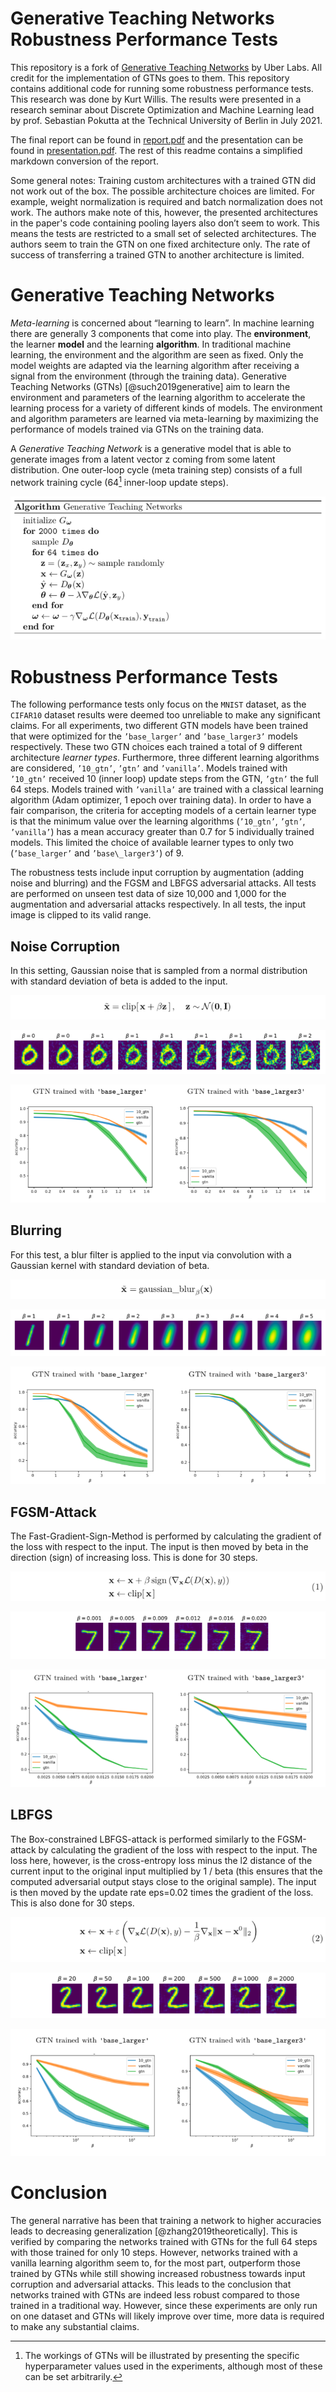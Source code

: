 # Generative Teaching Networks Robustness Performance Tests

This repository is a fork of [Generative Teaching Networks](https://arxiv.org/abs/1912.07768) by Uber Labs.
All credit for the implementation of GTNs goes to them.
This repository contains additional code for running some robustness performance tests.
This research was done by Kurt Willis. 
The results were presented in a research seminar about Discrete Optimization and Machine Learning
lead by prof. Sebastian Pokutta at the Technical University of Berlin in July 2021.

The final report can be found in [report.pdf](seminar/report.pdf) and 
the presentation can be found in [presentation.pdf](seminar/presentation.pdf).
The rest of this readme contains a simplified markdown conversion of the report.

Some general notes: 
Training custom architectures with a
trained GTN did not work out of the box. The possible architecture
choices are limited. For example, weight normalization is required and
batch normalization does not work. The authors make note of this,
however, the presented architectures in the paper's code containing
pooling layers also don’t seem to work. This means the tests
are restricted to a small set of selected architectures. The authors
seem to train the GTN on one fixed architecture only. The rate of
success of transferring a trained GTN to another architecture is
limited.

Generative Teaching Networks
============

*Meta-learning* is concerned about “learning to learn”. In machine
learning there are generally 3 components that come into play. The
**environment**, the learner **model** and the learning **algorithm**.
In traditional machine learning, the environment and the algorithm are
seen as fixed. Only the model weights are adapted via the learning
algorithm after receiving a signal from the environment (through the
training data). Generative Teaching Networks (GTNs)
[@such2019generative] aim to learn the environment and parameters of the
learning algorithm to accelerate the learning process for a variety of
different kinds of models. The environment and algorithm parameters are
learned via meta-learning by maximizing the performance of models
trained via GTNs on the training data.

A *Generative Teaching Network* is a generative model that is able to
generate images from a latent vector z coming
from some latent distribution. One outer-loop cycle (meta training step)
consists of a full network training cycle (64[^1] inner-loop update
steps).

![GTN Algorithm](seminar/markdown/algorithm.png)


Robustness Performance Tests
============================

The following performance tests only focus on the `MNIST` dataset, as the
`CIFAR10` dataset results were deemed too unreliable to make any
significant claims. For all experiments, two different GTN models have
been trained that were optimized for the `’base_larger’` and
`’base_larger3’` models respectively. These two GTN choices each trained
a total of 9 different architecture *learner types*. Furthermore, three
different learning algorithms are considered, `’10_gtn’`, `’gtn’` and
`’vanilla’`. Models trained with `’10_gtn’` received 10 (inner loop)
update steps from the GTN, `’gtn’` the full 64 steps. Models trained
with `’vanilla’` are trained with a classical learning algorithm (Adam
optimizer, 1 epoch over training data). In order to have a fair
comparison, the criteria for accepting models of a certain learner type
is that the minimum value over the learning algorithms (`’10_gtn’`,
`’gtn’`, `’vanilla’`) has a mean accuracy greater than 0.7 for 5
individually trained models. This limited the choice of available
learner types to only two (`’base_larger’` and `’base\_larger3’`) of 9.

The robustness tests include input corruption by augmentation (adding
noise and blurring) and the FGSM and LBFGS adversarial attacks. All
tests are performed on unseen test data of size 10,000 and 1,000 for the
augmentation and adversarial attacks respectively. In all tests, the
input image is clipped to its valid range.

Noise Corruption
----------------

In this setting, Gaussian noise that is sampled from a normal
distribution with standard deviation of beta is added to the input.


![Noise corruption formula](seminar/markdown/noise_formula.png)

![Noise corruption of varying strength.](seminar/markdown/noise_samples.png)

![Noise corruption results.](seminar/markdown/noise_results.png)

Blurring
--------

For this test, a blur filter is applied to the input via convolution
with a Gaussian kernel with standard deviation of beta.

![Blur formula](seminar/markdown/blur_formula.png)

![Gaussian-blur filter applied with varying Gaussian kernel std.](seminar/markdown/blur_samples.png)

![Gaussian-blur filter results.](seminar/markdown/blur_results.png)

FGSM-Attack
-----------

The Fast-Gradient-Sign-Method is performed by calculating the gradient
of the loss with respect to the input. The input is then moved by
beta in the direction (sign) of increasing loss. This is done for
30 steps.

![FGSM formula](seminar/markdown/fgsm_formula.png)

![Examples after 30 steps of FGSM-attack with varying eps.](seminar/markdown/fgsm_samples.png)

![Results after 30 steps of FGSM-attack with varying eps.](seminar/markdown/fgsm_results.png)

LBFGS
-----

The Box-constrained LBFGS-attack is performed similarly to the
FGSM-attack by calculating the gradient of the loss with respect to the
input. The loss here, however, is the cross-entropy loss minus the l2
distance of the current input to the original input multiplied by
1 / beta (this ensures that the computed adversarial output stays
close to the original sample). The input is then moved by the update
rate eps=0.02 times the gradient of the loss. This is also
done for 30 steps.


![LBFGS formula](seminar/markdown/lbfgs_formula.png)

![Examples after 30 steps of LBFGS-attack with varying constraint weight.](seminar/markdown/lbfgs_samples.png)

![Results after 30 steps of LBFGS-attack with varying constraint weight.](seminar/markdown/lbfgs_results.png)

Conclusion
==========

The general narrative has been that training a network to higher
accuracies leads to decreasing generalization [@zhang2019theoretically].
This is verified by comparing the networks trained with GTNs for the
full 64 steps with those trained for only 10 steps. However, networks
trained with a vanilla learning algorithm seem to, for the most part,
outperform those trained by GTNs while still showing increased
robustness towards input corruption and adversarial attacks. This leads
to the conclusion that networks trained with GTNs are indeed less robust
compared to those trained in a traditional way. However, since these
experiments are only run on one dataset and GTNs will likely improve
over time, more data is required to make any substantial claims.

[^1]: The workings of GTNs will be illustrated by presenting the
    specific hyperparameter values used in the experiments, although
    most of these can be set arbitrarily.
